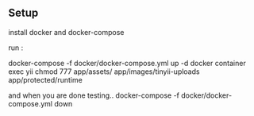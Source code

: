 ## Setup

install docker and docker-compose

run : 

docker-compose -f docker/docker-compose.yml  up -d
docker container exec yii chmod 777 app/assets/ app/images/tinyii-uploads app/protected/runtime


and when you are done testing..
docker-compose -f docker/docker-compose.yml  down


 